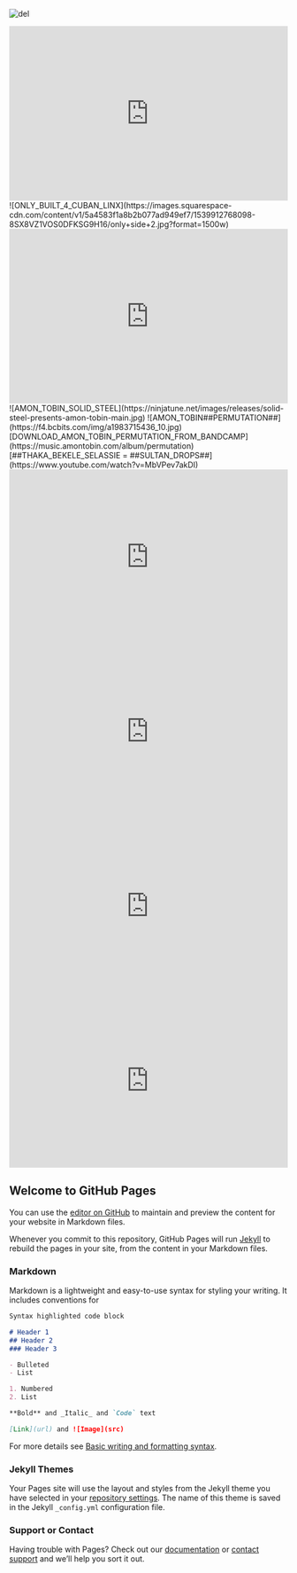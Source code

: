 ![del](https://thimk.files.wordpress.com/2008/11/source-august-1995-71.jpg)
<iframe width="100%" height="315" src="https://www.youtube.com/embed/u1KLlJ-S-2Q" title="##OB4CL" frameborder="0"  allowfullscreen></iframe>
![ONLY_BUILT_4_CUBAN_LINX](https://images.squarespace-cdn.com/content/v1/5a4583f1a8b2b077ad949ef7/1539912768098-8SX8VZ1VOS0DFKSG9H16/only+side+2.jpg?format=1500w)
<iframe width="100%" height="315" src="https://www.youtube.com/embed/0TbwNDhdOWU" title="YouTube video player" frameborder="0"  allowfullscreen></iframe>
![AMON_TOBIN_SOLID_STEEL](https://ninjatune.net/images/releases/solid-steel-presents-amon-tobin-main.jpg)
![AMON_TOBIN##PERMUTATION##](https://f4.bcbits.com/img/a1983715436_10.jpg)
[DOWNLOAD_AMON_TOBIN_PERMUTATION_FROM_BANDCAMP](https://music.amontobin.com/album/permutation)
[##THAKA_BEKELE_SELASSIE = ##SULTAN_DROPS##](https://www.youtube.com/watch?v=MbVPev7akDI)
<iframe width="100%" height="315" src="https://www.youtube.com/embed/wfeKcWXEk1M" title="YouTube video player" frameborder="0" allow="accelerometer; autoplay=1; clipboard-write; encrypted-media; gyroscope; picture-in-picture" allowfullscreen></iframe>
<iframe width="100%" height="315" src="https://www.youtube.com/embed/uUsxseXL6mw" title="YouTube video player" frameborder="0" allow="accelerometer; autoplay; clipboard-write; encrypted-media; gyroscope; picture-in-picture" allowfullscreen></iframe>
<iframe width="100%" height="315" src="https://www.youtube.com/embed/Sp6fqNqaJmk" title="YouTube video player" frameborder="0" allow="accelerometer; autoplay; clipboard-write; encrypted-media; gyroscope; picture-in-picture" allowfullscreen></iframe>
<iframe width="100%" height="315" src="https://www.youtube.com/embed/S6rxanIXIv8" title="YouTube video player" frameborder="0" allow="accelerometer; autoplay; clipboard-write; encrypted-media; gyroscope; picture-in-picture" allowfullscreen></iframe>

## Welcome to GitHub Pages

You can use the [editor on GitHub](https://github.com/ThakaRashard/ThakaRashard/edit/gh-pages/index.md) to maintain and preview the content for your website in Markdown files.

Whenever you commit to this repository, GitHub Pages will run [Jekyll](https://jekyllrb.com/) to rebuild the pages in your site, from the content in your Markdown files.

### Markdown

Markdown is a lightweight and easy-to-use syntax for styling your writing. It includes conventions for

```markdown
Syntax highlighted code block

# Header 1
## Header 2
### Header 3

- Bulleted
- List

1. Numbered
2. List

**Bold** and _Italic_ and `Code` text

[Link](url) and ![Image](src)
```

For more details see [Basic writing and formatting syntax](https://docs.github.com/en/github/writing-on-github/getting-started-with-writing-and-formatting-on-github/basic-writing-and-formatting-syntax).

### Jekyll Themes

Your Pages site will use the layout and styles from the Jekyll theme you have selected in your [repository settings](https://github.com/ThakaRashard/ThakaRashard/settings/pages). The name of this theme is saved in the Jekyll `_config.yml` configuration file.

### Support or Contact

Having trouble with Pages? Check out our [documentation](https://docs.github.com/categories/github-pages-basics/) or [contact support](https://support.github.com/contact) and we’ll help you sort it out.
